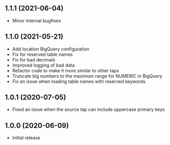 1.1.1 (2021-06-04)
-------------------
- Minor internal bugfixes

1.1.0 (2021-05-21)
-------------------
- Add location BigQuery configuration
- Fix for reserved table names
- Fix for bad decimals
- Improved logging of bad data
- Refactor code to make it more similar to other taps
- Truncate big numbers to the maximum range for NUMERIC in BigQuery
- Fix an issue when loading table names with reserved keywords

1.0.1 (2020-07-05)
-------------------

- Fixed an issue when the source tap can include uppercase primary keys

1.0.0 (2020-06-09)
-------------------

- Initial release
